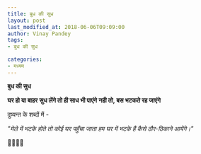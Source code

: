 ```yaml
---
title: बुध की सुध
layout: post
last_modified_at: 2018-06-06T09:09:00
author: Vinay Pandey
tags:
- बुध की सुध

categories:
- मध्यम
---
```

**बुध की सुध**

**घर हो या बाहर**
**सुध लेंगे तो ही साध भी पाएंगे**
**नही तो, बस भटकते रह जाएंगे**

दुष्यन्त के शब्दों में -

*"मेले में भटके होते तो कोई घर पहुँचा जाता*
*हम घर में भटके हैं कैसे ठौर-ठिकाने आयेंगे।"*

🙏🌷🌷🙏


